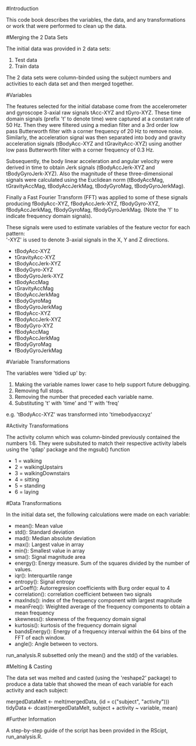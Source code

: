 #Introduction

This code book describes the variables, the data, and any transformations or work that were performed
to clean up the data.

#Merging the 2 Data Sets

The initial data was provided in 2 data sets:

1. Test data
2. Train data

The 2 data sets were column-binded using the subject numbers and activities to each data set and then merged together.

#Variables

The features selected for the initial database come from the accelerometer and gyroscope 3-axial raw signals tAcc-XYZ and tGyro-XYZ. These time domain signals (prefix 't' to denote time) were captured at a constant rate of 50 Hz. Then they were filtered using a median filter and a 3rd order low pass Butterworth filter with a corner frequency of 20 Hz to remove noise. Similarly, the acceleration signal was then separated into body and gravity acceleration signals (tBodyAcc-XYZ and tGravityAcc-XYZ) using another low pass Butterworth filter with a corner frequency of 0.3 Hz. 

Subsequently, the body linear acceleration and angular velocity were derived in time to obtain Jerk signals (tBodyAccJerk-XYZ and tBodyGyroJerk-XYZ). Also the magnitude of these three-dimensional signals were calculated using the Euclidean norm (tBodyAccMag, tGravityAccMag, tBodyAccJerkMag, tBodyGyroMag, tBodyGyroJerkMag). 

Finally a Fast Fourier Transform (FFT) was applied to some of these signals producing fBodyAcc-XYZ, fBodyAccJerk-XYZ, fBodyGyro-XYZ, fBodyAccJerkMag, fBodyGyroMag, fBodyGyroJerkMag. (Note the 'f' to indicate frequency domain signals). 

These signals were used to estimate variables of the feature vector for each pattern:  
'-XYZ' is used to denote 3-axial signals in the X, Y and Z directions.

- tBodyAcc-XYZ
- tGravityAcc-XYZ
- tBodyAccJerk-XYZ
- tBodyGyro-XYZ
- tBodyGyroJerk-XYZ
- tBodyAccMag
- tGravityAccMag
- tBodyAccJerkMag
- tBodyGyroMag
- tBodyGyroJerkMag
- fBodyAcc-XYZ
- fBodyAccJerk-XYZ
- fBodyGyro-XYZ
- fBodyAccMag
- fBodyAccJerkMag
- fBodyGyroMag
- fBodyGyroJerkMag

#Variable Transformations

The variables were 'tidied up' by:

1. Making the variable names lower case to help support future debugging.
2. Removing full stops.
3. Removing the number that preceded each variable name.
4. Substituting 't' with 'time' and 'f' with 'freq'

e.g. 'tBodyAcc-XYZ' was transformed into 'timebodyaccxyz'

#Activity Transformations

The activity column which was column-binded previously contained the numbers 1:6. They were subsituted to
match their respective activity labels using the 'qdap' package and the mgsub() function

- 1 = walking
- 2 = walkingUpstairs
- 3 = walkingDownstairs
- 4 = sitting
- 5 = standing
- 6 = laying

#Data Transformations

In the initial data set, the following calculations were made on each variable:

- mean(): Mean value
- std(): Standard deviation
- mad(): Median absolute deviation 
- max(): Largest value in array
- min(): Smallest value in array
- sma(): Signal magnitude area
- energy(): Energy measure. Sum of the squares divided by the number of values. 
- iqr(): Interquartile range 
- entropy(): Signal entropy
- arCoeff(): Autorregresion coefficients with Burg order equal to 4
- correlation(): correlation coefficient between two signals
- maxInds(): index of the frequency component with largest magnitude
- meanFreq(): Weighted average of the frequency components to obtain a mean frequency
- skewness(): skewness of the frequency domain signal 
- kurtosis(): kurtosis of the frequency domain signal 
- bandsEnergy(): Energy of a frequency interval within the 64 bins of the FFT of each window.
- angle(): Angle between to vectors.

run_analysis.R subsetted only the mean() and the std() of the variables.

#Melting & Casting

The data set was melted and casted (using the 'reshape2' package) to produce a data table that showed the mean of 
each variable for each activity and each subject:

mergedDataMelt <- melt(mergedData, (id = c("subject", "activity")))
tidyData <- dcast(mergedDataMelt, subject + activity ~ variable, mean)

#Further Information

A step-by-step guide of the script has been provided in the RScipt, run_analysis.R.
